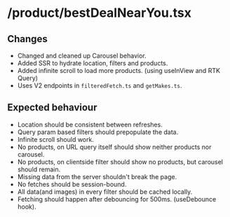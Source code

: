 # /product/bestDealNearYou.tsx

## Changes

- Changed and cleaned up Carousel behavior.
- Added SSR to hydrate location, filters and products.
- Added infinite scroll to load more products. (using useInView and RTK Query)
- Uses V2 endpoints in `filteredFetch.ts` and `getMakes.ts`.

## Expected behaviour

- Location should be consistent between refreshes.
- Query param based filters should prepopulate the data.
- Infinite scroll should work.
- No products, on URL query itself should show neither products nor carousel.
- No products, on clientside filter should show no products, but carousel should remain.
- Missing data from the server shouldn't break the page.
- No fetches should be session-bound.
- All data(and images) in every filter should be cached locally.
- Fetching should happen after debouncing for 500ms. (useDebounce hook).
